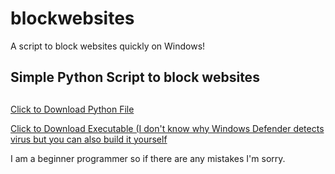 # blockwebsites
A script to block websites quickly on Windows!
## Simple Python Script to block websites <h2>

<a href="https://github.com/alierenzengin/blockwebsites/blob/master/script.py" download>Click to Download Python File</a>

<a href="https://raw.githubusercontent.com/alierenzengin/blockwebsites/master/executable.exe" download>Click to Download Executable (I don't know why Windows Defender detects virus but you can also build it yourself</a>

I am a beginner programmer so if there are any mistakes I'm sorry.
